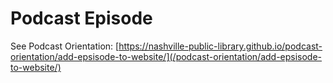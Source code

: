 # Podcast Episode

See Podcast Orientation: [https://nashville-public-library.github.io/podcast-orientation/add-epsisode-to-website/](/podcast-orientation/add-epsisode-to-website/)
